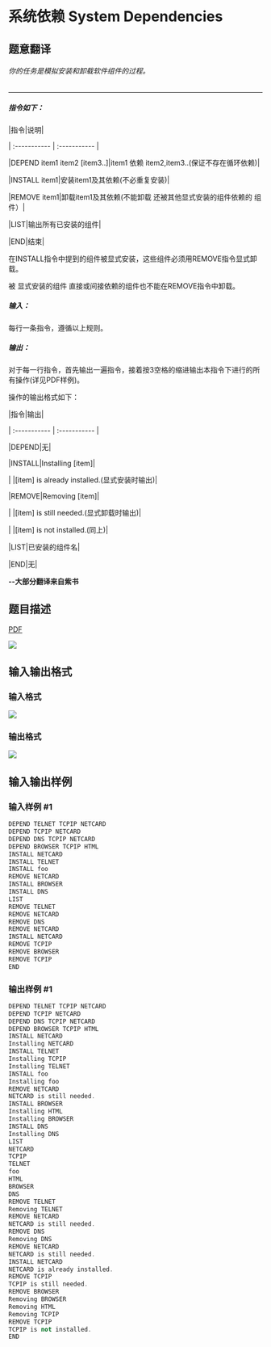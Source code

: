 # 系统依赖 System Dependencies

## 题意翻译

###### 你的任务是模拟安装和卸载软件组件的过程。

------------

##### 指令如下：

|指令|说明|

| :----------- | :----------- |

|DEPEND item1 item2 [item3..]|item1 依赖 item2,item3..(保证不存在循环依赖)|

|INSTALL item1|安装item1及其依赖(不必重复安装)|

|REMOVE item1|卸载item1及其依赖(不能卸载 还被其他显式安装的组件依赖的 组件）|

|LIST|输出所有已安装的组件|

|END|结束|

在INSTALL指令中提到的组件被显式安装，这些组件必须用REMOVE指令显式卸载。

被 显式安装的组件 直接或间接依赖的组件也不能在REMOVE指令中卸载。

##### 输入：

每行一条指令，遵循以上规则。

##### 输出：

对于每一行指令，首先输出一遍指令，接着按3空格的缩进输出本指令下进行的所有操作(详见PDF样例)。

操作的输出格式如下：

|指令|输出|

| :----------- | :----------- |

|DEPEND|无|

|INSTALL|Installing [item]|

| |[item] is already installed.(显式安装时输出)|

|REMOVE|Removing [item]|

| |[item] is still needed.(显式卸载时输出)|

| |[item] is not installed.(同上)|

|LIST|已安装的组件名|

|END|无|

**--大部分翻译来自紫书**

## 题目描述

[problemUrl]: https://uva.onlinejudge.org/index.php?option=com_onlinejudge&Itemid=8&category=7&page=show_problem&problem=447

[PDF](https://uva.onlinejudge.org/external/5/p506.pdf)

![](https://cdn.luogu.com.cn/upload/vjudge_pic/UVA506/68afb2e6189fd70cb0193c35ff218476f81b2b02.png)

## 输入输出格式

### 输入格式

![](https://cdn.luogu.com.cn/upload/vjudge_pic/UVA506/00dcbed06d6ffd4ce2337600ff18c4293150ef46.png)

### 输出格式

![](https://cdn.luogu.com.cn/upload/vjudge_pic/UVA506/5eeafd9adb13e67e1498450a046ece96f8f7f995.png)

## 输入输出样例

### 输入样例 #1

```cpp
DEPEND TELNET TCPIP NETCARD
DEPEND TCPIP NETCARD
DEPEND DNS TCPIP NETCARD
DEPEND BROWSER TCPIP HTML
INSTALL NETCARD
INSTALL TELNET
INSTALL foo
REMOVE NETCARD
INSTALL BROWSER
INSTALL DNS
LIST
REMOVE TELNET
REMOVE NETCARD
REMOVE DNS
REMOVE NETCARD
INSTALL NETCARD
REMOVE TCPIP
REMOVE BROWSER
REMOVE TCPIP
END
```


### 输出样例 #1

```cpp
DEPEND TELNET TCPIP NETCARD
DEPEND TCPIP NETCARD
DEPEND DNS TCPIP NETCARD
DEPEND BROWSER TCPIP HTML
INSTALL NETCARD
Installing NETCARD
INSTALL TELNET
Installing TCPIP
Installing TELNET
INSTALL foo
Installing foo
REMOVE NETCARD
NETCARD is still needed.
INSTALL BROWSER
Installing HTML
Installing BROWSER
INSTALL DNS
Installing DNS
LIST
NETCARD
TCPIP
TELNET
foo
HTML
BROWSER
DNS
REMOVE TELNET
Removing TELNET
REMOVE NETCARD
NETCARD is still needed.
REMOVE DNS
Removing DNS
REMOVE NETCARD
NETCARD is still needed.
INSTALL NETCARD
NETCARD is already installed.
REMOVE TCPIP
TCPIP is still needed.
REMOVE BROWSER
Removing BROWSER
Removing HTML
Removing TCPIP
REMOVE TCPIP
TCPIP is not installed.
END
```



